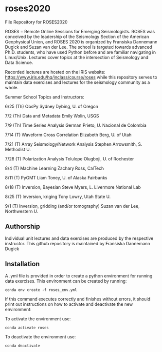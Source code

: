 # roses2020
File Repository for ROSES2020

ROSES = Remote Online Sessions for Emerging Seismologists. ROSES was conceived by the leadership of the Seismology Section of the American Geophysical Union, and ROSES 2020 is organized by Fransiska Dannemann Dugick and Suzan van der Lee. The school is targeted towards advanced Ph.D. students, who have used Python before and are familiar navigating in Linux/Unix. Lectures cover topics at the intersection of Seismology and Data Science. 

Recorded lectures are hosted on the IRIS website: https://www.iris.edu/hq/inclass/course/roses while this repository serves to maintain data exercises and lectures for the seismology community as a whole.  


Summer School Topics and Instructors:

6/25 (Th) ObsPy Sydney Dybing, U. of Oregon

7/2 (Th) Data and Metadata Emily Wolin, USGS

7/9 (Th) Time Series Analysis German Prieto, U. Nacional de Colombia

7/14 (T) Waveform Cross Correlation Elizabeth Berg, U. of Utah

7/21 (T) Array Seismology/Network Analysis Stephen Arrowsmith, S. Methodist U. 

7/28 (T) Polarization Analysis Tolulope Olugboji, U. of Rochester

8/4 (T) Machine Learning Zachary Ross, CalTech

8/11 (T) PyGMT Liam Toney, U. of Alaska Fairbanks

8/18 (T) Inversion, Bayesian Steve Myers, L. Livermore National Lab

8/25 (T) Inversion, kriging Tony Lowry, Utah State U.

9/1 (T) Inversion, gridding (and/or tomography) Suzan van der Lee, Northwestern U.

## Authorship
Individual unit lectures and data exercises are produced by the respective instructor.  This github repository is maintained by Fransiska Dannemann Dugick

## Installation
A .yml file is provided in order to create a python environment for running data exercises.  This environment can be created by running:

```
conda env create -f roses_env.yml
```

If this command executes correctly and finishes without errors, it should print out instructions on how to activate and deactivate the new environment:

To activate the environment use:

```
conda activate roses
```

To deactivate the environment use:

```
conda deactivate
```
